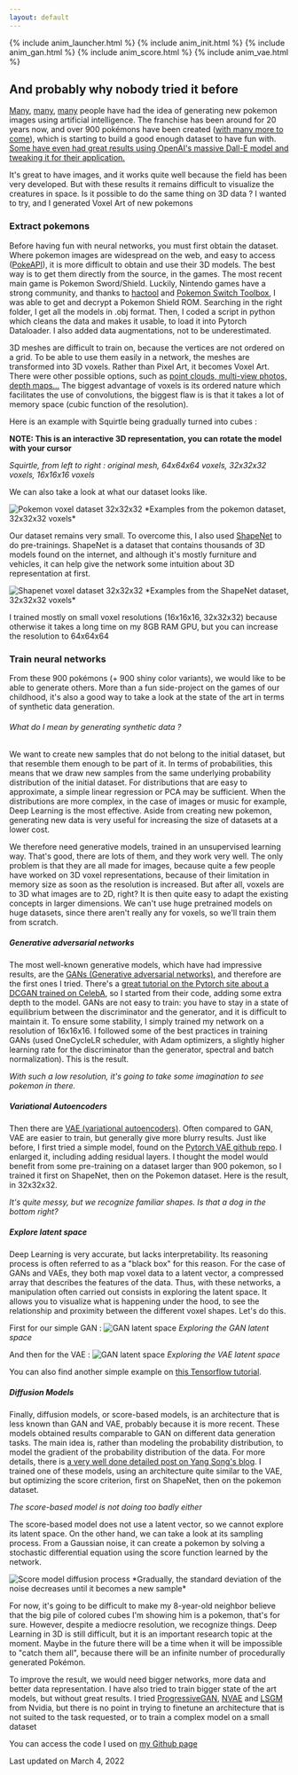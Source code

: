 ```yaml
---
layout: default
---
```


{% include anim_launcher.html %}
{% include anim_init.html %}
{% include anim_gan.html %}
{% include anim_score.html %}
{% include anim_vae.html %}

## And probably why nobody tried it before

[Many](https://towardsdatascience.com/i-generated-thousands-of-new-pokemon-using-ai-f8f09dc6477e), [many](https://m.mage.ai/teaching-ai-to-generate-new-pokemon-7ee0ac02c514), [many](https://futurism.com/the-byte/neural-network-pokemon) people have had the idea of ​​generating new pokemon images using artificial intelligence. The franchise has been around for 20 years now, and over 900 pokémons have been created ([with many more to come](https://scarletviolet.pokemon.com/)), which is starting to build a good enough dataset to have fun with. [Some have even had great results using OpenAI's massive Dall-E model and tweaking it for their application.](https://github.com/minimaxir/ai-generated-pokemon-rudalle)

It's great to have images, and it works quite well because the field has been very developed. But with these results it remains difficult to visualize the creatures in space. Is it possible to do the same thing on 3D data ? I wanted to try, and I generated Voxel Art of new pokemons


### Extract pokemons

Before having fun with neural networks, you must first obtain the dataset. Where pokemon images are widespread on the web, and easy to access ([PokeAPI](https://pokeapi.co/)), it is more difficult to obtain and use their 3D models. The best way is to get them directly from the source, in the games. The most recent main game is Pokemon Sword/Shield. Luckily, Nintendo games have a strong community, and thanks to [hactool](https://github.com/SciresM/hactool) and [Pokemon Switch Toolbox](https://github.com/KillzXGaming/Switch-Toolbox), I was able to get and decrypt a Pokemon Shield ROM. Searching in the right folder, I get all the models in .obj format. Then, I coded a script in python which cleans the data and makes it usable, to load it into Pytorch Dataloader. I also added data augmentations, not to be underestimated.

3D meshes are difficult to train on, because the vertices are not ordered on a grid. To be able to use them easily in a network, the meshes are transformed into 3D voxels. Rather than Pixel Art, it becomes Voxel Art. There were other possible options, such as [point clouds, multi-view photos, depth maps…](https://towardsdatascience.com/how-to-represent-3d-data-66a0f6376afb) The biggest advantage of voxels is its ordered nature which facilitates the use of convolutions, the biggest flaw is is that it takes a lot of memory space (cubic function of the resolution).

Here is an example with Squirtle being gradually turned into cubes :

<b>NOTE: This is an interactive 3D representation, you can rotate the model with your cursor</b>

<script type="application/vnd.jupyter.widget-view+json">
{"version_major": 2, "version_minor": 0, "model_id": "6cde294ac31f45e48c710ee3da107c6d"}
</script>

*Squirtle, from left to right : original mesh, 64x64x64 voxels, 32x32x32 voxels, 16x16x16 voxels*


We can also take a look at what our dataset looks like.

<img src="images/dataset.png" alt="Pokemon voxel dataset 32x32x32">
*Examples from the pokemon dataset, 32x32x32 voxels*

Our dataset remains very small. To overcome this, I also used [ShapeNet](https://shapenet.org/) to do pre-trainings. ShapeNet is a dataset that contains thousands of 3D models found on the internet, and although it's mostly furniture and vehicles, it can help give the network some intuition about 3D representation at first.

<img src="images/shapenet.png" alt="Shapenet voxel dataset 32x32x32">
*Examples from the ShapeNet dataset, 32x32x32 voxels*

I trained mostly on small voxel resolutions (16x16x16, 32x32x32) because otherwise it takes a long time on my 8GB RAM GPU, but you can increase the resolution to 64x64x64


### Train neural networks

From these 900 pokémons (+ 900 shiny color variants), we would like to be able to generate others. More than a fun side-project on the games of our childhood, it's also a good way to take a look at the state of the art in terms of synthetic data generation.

###### What do I mean by generating synthetic data ?

We want to create new samples that do not belong to the initial dataset, but that resemble them enough to be part of it. In terms of probabilities, this means that we draw new samples from the same underlying probability distribution of the initial dataset. For distributions that are easy to approximate, a simple linear regression or PCA may be sufficient. When the distributions are more complex, in the case of images or music for example, Deep Learning is the most effective. Aside from creating new pokemon, generating new data is very useful for increasing the size of datasets at a lower cost.

We therefore need generative models, trained in an unsupervised learning way. That's good, there are lots of them, and they work very well. The only problem is that they are all made for images, because quite a few people have worked on 3D voxel representations, because of their limitation in memory size as soon as the resolution is increased. But after all, voxels are to 3D what images are to 2D, right? It is then quite easy to adapt the existing concepts in larger dimensions. We can't use huge pretrained models on huge datasets, since there aren't really any for voxels, so we'll train them from scratch.


##### Generative adversarial networks

The most well-known generative models, which have had impressive results, are the [GANs (Generative adversarial networks)](https://towardsdatascience.com/a-basic-intro-to-gans-generative-adversarial-networks-c62acbcefff3), and therefore are the first ones I tried. There's a [great tutorial on the Pytorch site about a DCGAN trained on CelebA](https://pytorch.org/tutorials/beginner/dcgan_faces_tutorial.html), so I started from their code, adding some extra depth to the model. GANs are not easy to train: you have to stay in a state of equilibrium between the discriminator and the generator, and it is difficult to maintain it. To ensure some stability, I simply trained my network on a resolution of 16x16x16. I followed some of the best practices in training GANs (used OneCycleLR scheduler, with Adam optimizers, a slightly higher learning rate for the discriminator than the generator, spectral and batch normalization). This is the result.

<script type="application/vnd.jupyter.widget-view+json">
{"version_major": 2, "version_minor": 0, "model_id": "e5e3a5c5b68740049e91bd45c61f937f"}
</script>

*With such a low resolution, it's going to take some imagination to see pokemon in there.*


##### Variational Autoencoders


Then there are [VAE (variational autoencoders)](https://towardsdatascience.com/understanding-variational-autoencoders-vaes-f70510919f73). Often compared to GAN, VAE are easier to train, but generally give more blurry results. Just like before, I first tried a simple model, found on the [Pytorch VAE github repo](https://github.com/AntixK/PyTorch-VAE). I enlarged it, including adding residual layers. I thought the model would benefit from some pre-training on a dataset larger than 900 pokemon, so I trained it first on ShapeNet, then on the Pokemon dataset. Here is the result, in 32x32x32.

<script type="application/vnd.jupyter.widget-view+json">
{"version_major": 2, "version_minor": 0, "model_id": "bccedf2d0a634638b5f65514b0980649"}
</script>

*It's quite messy, but we recognize familiar shapes. Is that a dog in the bottom right?*


##### Explore latent space


Deep Learning is very accurate, but lacks interpretability. Its reasoning process is often referred to as a "black box" for this reason. For the case of GANs and VAEs, they both map voxel data to a latent vector, a compressed array that describes the features of the data. Thus, with these networks, a manipulation often carried out consists in exploring the latent space. It allows you to visualize what is happening under the hood, to see the relationship and proximity between the different voxel shapes. Let's do this.

First for our simple GAN :
<img src="images/gan_interp.gif" alt="GAN latent space">
*Exploring the GAN latent space*

And then for the VAE :
<img src="images/vae_interp.gif" alt="GAN latent space">
*Exploring the VAE latent space*


You can also find another simple example on [this Tensorflow tutorial](https://www.tensorflow.org/hub/tutorials/tf_hub_generative_image_module).

##### Diffusion Models

Finally, diffusion models, or score-based models, is an architecture that is less known than GAN and VAE, probably because it is more recent. These models obtained results comparable to GAN on different data generation tasks. The main idea is, rather than modeling the probability distribution, to model the gradient of the probability distribution of the data. For more details, there is [a very well done detailed post on Yang Song's blog](https://yang-song.github.io/blog/2021/score/). I trained one of these models, using an architecture quite similar to the VAE, but optimizing the score criterion, first on ShapeNet, then on the pokemon dataset.

<script type="application/vnd.jupyter.widget-view+json">
{"version_major": 2, "version_minor": 0, "model_id": "83a2d7628fd04984a01f4c71b2be758e"}
</script>

*The score-based model is not doing too badly either*


The score-based model does not use a latent vector, so we cannot explore its latent space. On the other hand, we can take a look at its sampling process. From a Gaussian noise, it can create a pokemon by solving a stochastic differential equation using the score function learned by the network.

<img src="images/score_interp.gif" alt="Score model diffusion process">
*Gradually, the standard deviation of the noise decreases until it becomes a new sample*


For now, it's going to be difficult to make my 8-year-old neighbor believe that the big pile of colored cubes I'm showing him is a pokemon, that's for sure. However, despite a mediocre resolution, we recognize things. Deep Learning in 3D is still difficult, but it is an important research topic at the moment. Maybe in the future there will be a time when it will be impossible to "catch them all", because there will be an infinite number of procedurally generated Pokémon.

To improve the result, we would need bigger networks, more data and better data representation. I have also tried to train bigger state of the art models, but without great results. I tried [ProgressiveGAN](https://github.com/tkarras/progressive_growing_of_gans), [NVAE](https://github.com/NVlabs/NVAE) and [LSGM](https://github.com/NVlabs/LSGM) from Nvidia, but there is no point in trying to finetune an architecture that is not suited to the task requested, or to train a complex model on a small dataset


You can access the code I used on [my Github page](https://github.com/le-Greg/generate-voxel-pkmns-with-deep-learning)




Last updated on March 4, 2022
